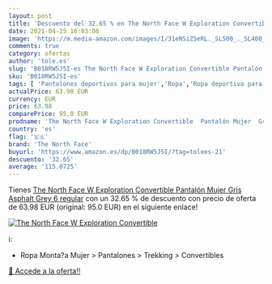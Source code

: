 ```yaml
---
layout: post
title: 'Descuento del 32.65 % en The North Face W Exploration Convertible'
date: 2021-04-25 16:03:08
image: 'https://m.media-amazon.com/images/I/31eNSiZ5eRL._SL500_._SL400_.jpg'
comments: true
category: ofertas
author: 'tole.es'
slug: 'B018RW5J5I-es The North Face W Exploration Convertible Pantalón Mujer...'
sku: 'B018RW5J5I-es'
tags: [ 'Pantalones deportivos para mujer','Ropa','Ropa deportiva para mujer','Ropa para mujer','pantalón','the north face', ]
actualPrice: 63.98 EUR
currency: EUR
price: 63.98
comparePrice: 95.0 EUR
prodname: 'The North Face W Exploration Convertible  Pantalón Mujer  Gris  Asphalt Grey   6 regular'
country: 'es'
flag: '🇪🇸'
brand: 'The North Face'
buyurl: 'https://www.amazon.es/dp/B018RW5J5I/?tag=tolees-21'
descuento: '32.65'
average: '115.0725'
---
```


Tienes [The North Face W Exploration Convertible  Pantalón Mujer  Gris  Asphalt Grey   6 regular](https://www.amazon.es/dp/B018RW5J5I/?tag=tolees-21) con un 32.65 % de descuento con precio de oferta de 63.98 EUR (original: 95.0 EUR) en el siguiente enlace!

[![The North Face W Exploration Convertible](https://m.media-amazon.com/images/I/31eNSiZ5eRL._SL500_._SL400_.jpg)](https://www.amazon.es/dp/B018RW5J5I/?tag=tolees-21)

ℹ️:

- Ropa Monta?a Mujer > Pantalones > Trekking > Convertibles

[🛒 Accede a la oferta!!](https://www.amazon.es/dp/B018RW5J5I/?tag=tolees-21)
